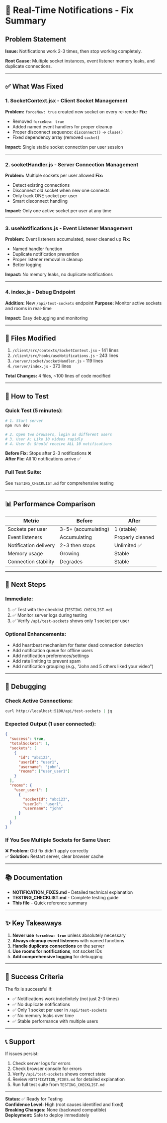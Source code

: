 # 🎯 Real-Time Notifications - Fix Summary

## Problem Statement

**Issue:** Notifications work 2-3 times, then stop working completely.

**Root Cause:** Multiple socket instances, event listener memory leaks, and duplicate connections.

---

## ✅ What Was Fixed

### 1. **SocketContext.jsx** - Client Socket Management

**Problem:** `forceNew: true` created new socket on every re-render
**Fix:**

- Removed `forceNew: true`
- Added named event handlers for proper cleanup
- Proper disconnect sequence: `disconnect()` → `close()`
- Fixed dependency array (removed `socket`)

**Impact:** Single stable socket connection per user session

---

### 2. **socketHandler.js** - Server Connection Management

**Problem:** Multiple sockets per user allowed
**Fix:**

- Detect existing connections
- Disconnect old socket when new one connects
- Only track ONE socket per user
- Smart disconnect handling

**Impact:** Only one active socket per user at any time

---

### 3. **useNotifications.js** - Event Listener Management

**Problem:** Event listeners accumulated, never cleaned up
**Fix:**

- Named handler function
- Duplicate notification prevention
- Proper listener removal in cleanup
- Better logging

**Impact:** No memory leaks, no duplicate notifications

---

### 4. **index.js** - Debug Endpoint

**Addition:** New `/api/test-sockets` endpoint
**Purpose:** Monitor active sockets and rooms in real-time

**Impact:** Easy debugging and monitoring

---

## 🔧 Files Modified

1. `/client/src/contexts/SocketContext.jsx` - 141 lines
2. `/client/src/hooks/useNotifications.js` - 243 lines
3. `/server/socket/socketHandler.js` - 119 lines
4. `/server/index.js` - 373 lines

**Total Changes:** 4 files, ~100 lines of code modified

---

## 🧪 How to Test

### Quick Test (5 minutes):

```bash
# 1. Start server
npm run dev

# 2. Open two browsers, login as different users
# 3. User A: Like 10 videos rapidly
# 4. User B: Should receive ALL 10 notifications
```

**Before Fix:** Stops after 2-3 notifications ❌  
**After Fix:** All 10 notifications arrive ✅

### Full Test Suite:

See `TESTING_CHECKLIST.md` for comprehensive testing

---

## 📊 Performance Comparison

| Metric                | Before              | After            |
| --------------------- | ------------------- | ---------------- |
| Sockets per user      | 3-5+ (accumulating) | 1 (stable)       |
| Event listeners       | Accumulating        | Properly cleaned |
| Notification delivery | 2-3 then stops      | Unlimited ✅     |
| Memory usage          | Growing             | Stable           |
| Connection stability  | Degrades            | Stable           |

---

## 🚀 Next Steps

### Immediate:

1. ✅ Test with the checklist (`TESTING_CHECKLIST.md`)
2. ✅ Monitor server logs during testing
3. ✅ Verify `/api/test-sockets` shows only 1 socket per user

### Optional Enhancements:

- Add heartbeat mechanism for faster dead connection detection
- Add notification queue for offline users
- Add notification preferences/settings
- Add rate limiting to prevent spam
- Add notification grouping (e.g., "John and 5 others liked your video")

---

## 🐛 Debugging

### Check Active Connections:

```bash
curl http://localhost:5100/api/test-sockets | jq
```

### Expected Output (1 user connected):

```json
{
  "success": true,
  "totalSockets": 1,
  "sockets": [
    {
      "id": "abc123",
      "userId": "user1",
      "username": "john",
      "rooms": ["user_user1"]
    }
  ],
  "rooms": {
    "user_user1": [
      {
        "socketId": "abc123",
        "userId": "user1",
        "username": "john"
      }
    ]
  }
}
```

### If You See Multiple Sockets for Same User:

❌ **Problem:** Old fix didn't apply correctly  
✅ **Solution:** Restart server, clear browser cache

---

## 📚 Documentation

- **NOTIFICATION_FIXES.md** - Detailed technical explanation
- **TESTING_CHECKLIST.md** - Complete testing guide
- **This file** - Quick reference summary

---

## ✨ Key Takeaways

1. **Never use `forceNew: true`** unless absolutely necessary
2. **Always cleanup event listeners** with named functions
3. **Handle duplicate connections** on the server
4. **Use rooms for notifications**, not socket IDs
5. **Add comprehensive logging** for debugging

---

## 🎉 Success Criteria

The fix is successful if:

- ✅ Notifications work indefinitely (not just 2-3 times)
- ✅ No duplicate notifications
- ✅ Only 1 socket per user in `/api/test-sockets`
- ✅ No memory leaks over time
- ✅ Stable performance with multiple users

---

## 📞 Support

If issues persist:

1. Check server logs for errors
2. Check browser console for errors
3. Verify `/api/test-sockets` shows correct state
4. Review `NOTIFICATION_FIXES.md` for detailed explanation
5. Run full test suite from `TESTING_CHECKLIST.md`

---

**Status:** ✅ Ready for Testing  
**Confidence Level:** High (root causes identified and fixed)  
**Breaking Changes:** None (backward compatible)  
**Deployment:** Safe to deploy immediately
